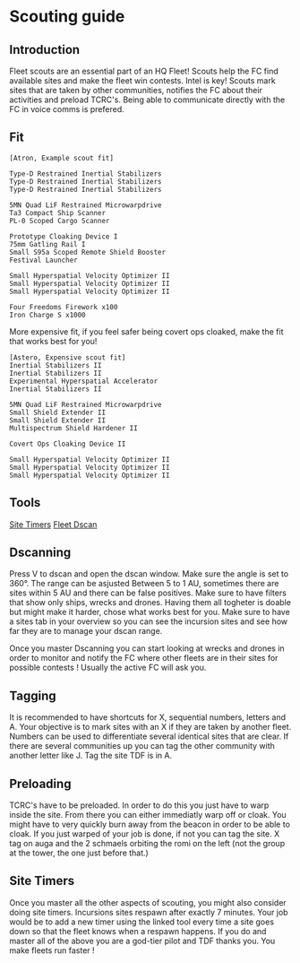 # Scouting guide

## Introduction

Fleet scouts are an essential part of an HQ Fleet! Scouts help the FC find available sites and make the fleet win contests. Intel is key! Scouts mark sites that are taken by other communities, notifies the FC about their activities and preload TCRC's. Being able to communicate directly with the FC in voice comms is prefered.

## Fit

```
[Atron, Example scout fit]

Type-D Restrained Inertial Stabilizers
Type-D Restrained Inertial Stabilizers
Type-D Restrained Inertial Stabilizers

5MN Quad LiF Restrained Microwarpdrive
Ta3 Compact Ship Scanner
PL-0 Scoped Cargo Scanner

Prototype Cloaking Device I
75mm Gatling Rail I
Small S95a Scoped Remote Shield Booster
Festival Launcher

Small Hyperspatial Velocity Optimizer II
Small Hyperspatial Velocity Optimizer II
Small Hyperspatial Velocity Optimizer II

Four Freedoms Firework x100
Iron Charge S x1000
```
More expensive fit, if you feel safer being covert ops cloaked, make the fit that works best for you!
```
[Astero, Expensive scout fit]
Inertial Stabilizers II
Inertial Stabilizers II
Experimental Hyperspatial Accelerator
Inertial Stabilizers II

5MN Quad LiF Restrained Microwarpdrive
Small Shield Extender II
Small Shield Extender II
Multispectrum Shield Hardener II

Covert Ops Cloaking Device II

Small Hyperspatial Velocity Optimizer II
Small Hyperspatial Velocity Optimizer II
Small Hyperspatial Velocity Optimizer II
```

## Tools

[Site Timers](https://www.online-timers.com/multiple-timers)
[Fleet Dscan](https://dscan.info/)

## Dscanning

Press V to dscan and open the dscan window. Make sure the angle is set to 360°. The range can be asjusted Between 5 to 1 AU, sometimes there are sites within 5 AU and there can be false positives. Make sure to have filters that show only ships, wrecks and drones. Having them all togheter is doable but might make it harder, chose what works best for you.
Make sure to have a sites tab in your overview so you can see the incursion sites and see how far they are to manage your dscan range.

Once you master Dscanning you can start looking at wrecks and drones in order to monitor and notify the FC where other fleets are in their sites for possible contests ! Usually the active FC will ask you.

## Tagging

It is recommended to have shortcuts for X, sequential numbers, letters and A. 
Your objective is to mark sites with an X if they are taken by another fleet. Numbers can be used to differentiate several identical sites that are clear. If there are several communities up you can tag the other community with another letter like J.
Tag the site TDF is in A.

## Preloading

TCRC's have to be preloaded. In order to do this you just have to warp inside the site. From there you can either immediatly warp off or cloak. You might have to very quickly burn away from the beacon in order to be able to cloak.
If you just warped of your job is done, if not you can tag the site. X tag on auga and the 2 schmaels orbiting the romi on the left (not the group at the tower, the one just before that.)

[](xtag.png)

## Site Timers

Once you master all the other aspects of scouting, you might also consider doing site timers. Incursions sites respawn after exactly 7 minutes. Your job would be to add a new timer using the linked tool every time a site goes down so that the fleet knows when a respawn happens. 
If you do and master all of the above you are a god-tier pilot and TDF thanks you. You make fleets run faster !
